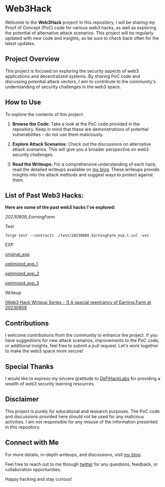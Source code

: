  # Web3Hack

Welcome to the **Web3Hack** project! In this repository, I will be sharing my Proof of Concept (PoC) code for various web3 hacks, as well as exploring the potential of alternative attack scenarios. This project will be regularly updated with new code and insights, so be sure to check back often for the latest updates.

## Project Overview

This project is focused on exploring the security aspects of web3 applications and decentralized systems. By sharing PoC code and discussing potential attack vectors, I aim to contribute to the community's understanding of security challenges in the web3 space.


## How to Use

To explore the contents of this project:

1. **Browse the Code:** Take a look at the PoC code provided in the repository. Keep in mind that these are demonstrations of potential vulnerabilities – do not use them maliciously.

2. **Explore Attack Scenarios:** Check out the discussions on alternative attack scenarios. This will give you a broader perspective on web3 security challenges.

3. **Read the Writeups:** For a comprehensive understanding of each hack, read the detailed writeups available on [my blog](https://dappopia.hashnode.dev/). These writeups provide insights into the attack methods and suggest ways to protect against them.


## List of Past Web3 Hacks:
**Here are some of the past web3 hacks I've explored:**

*20230809_EarningFarm*

Test

```
forge test --contracts ./test/20230809_EarningFarm_exp.t.sol -vvv
```

EXP

[original_exp](https://github.com/descartes100/Web3Hack/blob/main/test/20230809_EarningFarm_exp.t.sol)

[optimized_exp_1](https://github.com/descartes100/Web3Hack/blob/main/test/20230809_EarningFarm_exp_2.t.sol)

[optimized_exp_2](https://github.com/descartes100/Web3Hack/blob/main/test/20230809_EarningFarm_exp_3.t.sol)

[optimized_exp_3](https://github.com/descartes100/Web3Hack/blob/main/test/20230809_EarningFarm_exp_4.t.sol)

Writeup

[[Web3 Hack Writeup Series - 1] A special reentrancy of Earning.Farm at 20230809](https://dappopia.hashnode.dev/web3-hack-writeup-series-1-a-special-reentrancy-of-earningfarm-at-20230809)



## Contributions

I welcome contributions from the community to enhance the project. If you have suggestions for new attack scenarios, improvements to the PoC code, or additional insights, feel free to submit a pull request. Let's work together to make the web3 space more secure!

## Special Thanks

I would like to express my sincere gratitude to [DeFiHackLabs](https://github.com/SunWeb3Sec/DeFiHackLabs) for providing a wealth of web3 security learning resources.

## Disclaimer

This project is purely for educational and research purposes. The PoC code and discussions provided here should not be used for any malicious activities. I am not responsible for any misuse of the information presented in this repository.

## Connect with Me

For more details, in-depth writeups, and discussions, visit [my blog](https://dappopia.hashnode.dev/).

Feel free to reach out to me through [twitter](https://twitter.com/snow_elven) for any questions, feedback, or collaboration opportunities.

Happy hacking and stay curious!



